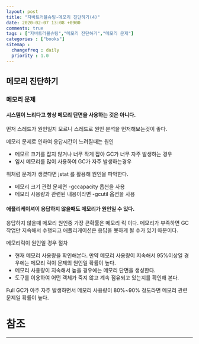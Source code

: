 ```yaml
---
layout: post
title: "자바트러블슈팅-메모리 진단하기(4)"
date: 2020-02-07 13:08 +0900
comments: true
tags : ["자바트러블슈팅","메모리 진단하기","메모리 문제"]
categories : ["books"]
sitemap :
  changefreq : daily
  priority : 1.0
---
```


## 메모리 진단하기

### 메모리 문제

#### 시스템이 느리다고 항상 메모리 단면을 사용하는 것은 아니다.

먼저 스레드가 원인일지 모르니 스레드로 원인 분석을 먼저해보는것이 좋다.

메모리 문제로 인하여 응답시간이 느려질때는 원인
* 메모르 크기를 잡지 않거나 너무 작게 잡아 GC가 너무 자주 발생하는 경우
* 임시 메모리를 많이 사용하여 GC가 자주 발생하는경우

위처럼 문제가 생겼다면 jstat 를 활용해 원인을 파악한다. 

* 메모리 크기 관련 문제면 -gccapacity 옵션을 사용
* 메모리 사용량과 관련된 내용이라면 -gcutil 옵션을 사용

#### 애플리케이셔이 응답하지 않을때도 메모리가 원인일 수 있다.

응답하지 않을때 메모리 원인중 가장 큰확률은 메모리 릭 이다.
메모리가 부족하면 GC 작업만 지속해서 수행되고 애플리케이션은 응답을 못하게 될 수가 있기 때문이다.

메모리릭이 원인일 경우 절차
* 현재 메모리 사용량을 확인해본다. 만약 메모리 사용량이 지속해서 95%이상일 경우에는 메모리 릭이 문제의 원인일 확률이 높다.
* 메모리 사용량이 지속해서 높을 경우에는 메모리 단면을 생성한다.
* 도구를 이용하여 어떤 객체가 죽지 않고 계속 점유되고 있는지를 확인해 본다.

Full GC가 아주 자주 발생하면서 메모리 사용량이 80%~90% 정도라면 메모리 관련 문제일 확률이 높다.



# 참조
-----


